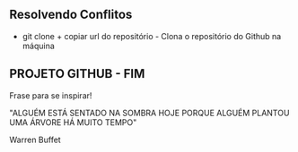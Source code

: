## Resolvendo Conflitos



- git clone + copiar url do repositório - Clona o repositório do Github na máquina







## PROJETO GITHUB - FIM



Frase para se inspirar!

"ALGUÉM ESTÁ SENTADO NA SOMBRA HOJE PORQUE ALGUÉM PLANTOU UMA ÁRVORE HÁ MUITO TEMPO"

Warren Buffet